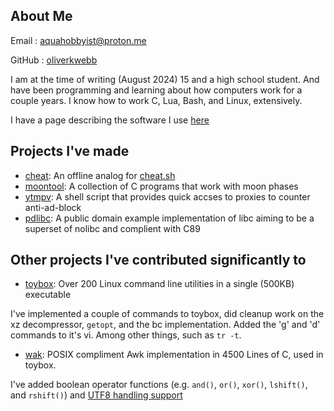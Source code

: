 ## About Me

Email
: aquahobbyist@proton.me

GitHub
: [oliverkwebb](https://www.github.com/oliverkwebb)

I am at the time of writing (August 2024) 15 and a high school student.
And have been programming and learning about how computers work for a
couple years. I know how to work C, Lua, Bash, and Linux, extensively.

I have a page describing the software I use [here](/rocks)

## Projects I've made

- [cheat](https://github.com/oliverkwebb/cheat): An offline analog for [cheat.sh](https://cheat.sh)
- [moontool](https://github.com/oliverkwebb/moontool): A collection of C programs that work with moon phases
- [ytmpv](https://github.com/oliverkwebb/ytmpv): A shell script that provides quick accses to proxies to counter anti-ad-block
- [pdlibc](https://github.com/oliverkwebb/pdlibc): A public domain example implementation of libc aiming to be a superset of nolibc and complient with C89

## Other projects I've contributed significantly to

- [toybox](https://www.landley.net/toybox): Over 200 Linux command line utilities in a single (500KB) executable

I've implemented a couple of commands to toybox, did cleanup work on the xz
decompressor, `getopt`, and the bc implementation. Added the 'g' and 'd'
commands to it's vi. Among other things, such as `tr -t`.

- [wak](https://www.github.com/raygard/wak): POSIX compliment Awk implementation in 4500 Lines of C, used in toybox.

I've added boolean operator functions (e.g. `and()`, `or()`, `xor()`, `lshift()`, and `rshift()`) and [UTF8 handling support](/articles/utfawk)
